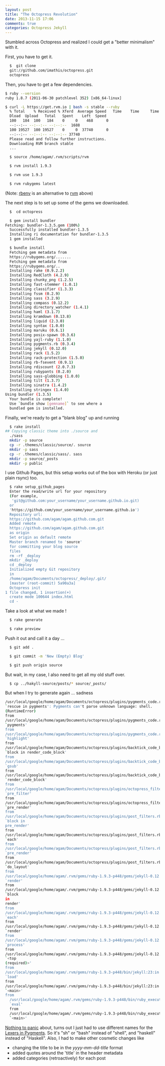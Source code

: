 ```yaml
---
layout: post
title: "The Octopress Revolution"
date: 2013-11-15 17:06
comments: true
categories: Octopress Jekyll
---
```


Stumbled across Octopress and realized I could get a "better minimalism" with
it.

First, you have to get it.

```bash
  $  git clone
  git://github.com/imathis/octopress.git
  octopress
```

Then, you have to get a few dependencies.

```bash
$ ruby --version
ruby 1.8.7 (2011-06-30 patchlevel 352) [x86_64-linux]

$ curl -L https://get.rvm.io | bash -s stable --ruby
  % Total    % Received % Xferd  Average Speed   Time    Time     Time  Current
  Dload  Upload   Total   Spent    Left  Speed
  100   184  100   184    0     0    468      0
  --:--:-- --:--:-- --:--:--  1688
  100 19527  100 19527    0     0  37740      0
  --:--:-- --:--:-- --:--:-- 37740
  Please read and follow further instructions.
  Downloading RVM branch stable
  ...

  $ source /home/agam/.rvm/scripts/rvm

  $ rvm install 1.9.3

  $ rvm use 1.9.3

  $ rvm rubygems latest
```

(Note: [rbenv](http://rbenv.org/) is an alternative to [rvm](http://rvm.io/) above)

The next step is to set up some of the gems we downloaded.

```bash
  $  cd octopress

  $ gem install bundler
Fetching: bundler-1.3.5.gem (100%)
  Successfully installed bundler-1.3.5
  Installing ri documentation for bundler-1.3.5
  1 gem installed

  $ bundle install
  Fetching gem metadata from
  https://rubygems.org/.......
  Fetching gem metadata from
  https://rubygems.org/..
  Installing rake (0.9.2.2) 
  Installing RedCloth (4.2.9) 
  Installing chunky_png (1.2.5) 
  Installing fast-stemmer (1.0.1) 
  Installing classifier (1.3.3) 
  Installing fssm (0.2.9) 
  Installing sass (3.2.9) 
  Installing compass (0.12.2) 
  Installing directory_watcher (1.4.1) 
  Installing haml (3.1.7) 
  Installing kramdown (0.13.8) 
  Installing liquid (2.3.0) 
  Installing syntax (1.0.0) 
  Installing maruku (0.6.1) 
  Installing posix-spawn (0.3.6) 
  Installing yajl-ruby (1.1.0) 
  Installing pygments.rb (0.3.4) 
  Installing jekyll (0.12.0) 
  Installing rack (1.5.2) 
  Installing rack-protection (1.5.0) 
  Installing rb-fsevent (0.9.1) 
  Installing rdiscount (2.0.7.3) 
  Installing rubypants (0.2.0) 
  Installing sass-globbing (1.0.0) 
  Installing tilt (1.3.7) 
  Installing sinatra (1.4.2) 
  Installing stringex (1.4.0) 
Using bundler (1.3.5) 
  Your bundle is complete!
  Use `bundle show [gemname]` to see where a
  bundled gem is installed.
```

Finally, we're ready to get a "blank blog" up and running

```bash
  $ rake install
## Copying classic theme into ./source and
  ./sass
  mkdir -p source
  cp -r .themes/classic/source/. source
  mkdir -p sass
  cp -r .themes/classic/sass/. sass
  mkdir -p source/_posts
  mkdir -p public
```

I use Github Pages, but this setup works out of the box with Heroku (or just
plain rsync) too.

```bash
  $ rake setup_github_pages
  Enter the read/write url for your repository
  (For example,
   'git@github.com:your_username/your_username.github.io.git)
  or
  'https://github.com/your_username/your_username.github.io')
  Repository url:
  https://github.com/agam/agam.github.com.git
  Added remote
  https://github.com/agam/agam.github.com.git
  as origin
  Set origin as default remote
  Master branch renamed to 'source'
  for committing your blog source
  files
  rm -rf _deploy
  mkdir _deploy
  cd _deploy
  Initialized empty Git repository
  in
  /home/agam/Documents/octopress/_deploy/.git/
  [master (root-commit) 5a90a3a]
  Octopress init
1 file changed, 1 insertion(+)
  create mode 100644 index.html
  cd -
```

Take a look at what we made !

```bash
  $ rake generate

  $ rake preview
```

Push it out and call it a day ...

```bash
  $ git add .

  $ git commit -m 'New (Empty) Blog'

  $ git push origin source
```

But wait, in my case, I also need to get all my old stuff over.

```bash
  $ cp ../hakyll-source/posts/* source/_posts/
```

But when I try to generate again ... sadness

```bash
/usr/local/google/home/agam/Documents/octopress/plugins/pygments_code.rb:27:in
`rescue in pygments': Pygments can't parse unknown language: shell.
(RuntimeError)
from
/usr/local/google/home/agam/Documents/octopress/plugins/pygments_code.rb:24:in
`pygments'
from
/usr/local/google/home/agam/Documents/octopress/plugins/pygments_code.rb:14:in
`highlight'
from
/usr/local/google/home/agam/Documents/octopress/plugins/backtick_code_block.rb:37:in
`block in render_code_block'
from
/usr/local/google/home/agam/Documents/octopress/plugins/backtick_code_block.rb:13:in
`gsub'
from
/usr/local/google/home/agam/Documents/octopress/plugins/backtick_code_block.rb:13:in
`render_code_block'
from
/usr/local/google/home/agam/Documents/octopress/plugins/octopress_filters.rb:12:in
`pre_filter'
from
/usr/local/google/home/agam/Documents/octopress/plugins/octopress_filters.rb:28:in
`pre_render'
from
/usr/local/google/home/agam/Documents/octopress/plugins/post_filters.rb:112:in
`block in
pre_render'
from
/usr/local/google/home/agam/Documents/octopress/plugins/post_filters.rb:111:in
`each'
from
/usr/local/google/home/agam/Documents/octopress/plugins/post_filters.rb:111:in
`pre_render'
from
/usr/local/google/home/agam/Documents/octopress/plugins/post_filters.rb:166:in
`do_layout'
from
/usr/local/google/home/agam/.rvm/gems/ruby-1.9.3-p448/gems/jekyll-0.12.0/lib/jekyll/post.rb:195:in
`render'
from
/usr/local/google/home/agam/.rvm/gems/ruby-1.9.3-p448/gems/jekyll-0.12.0/lib/jekyll/site.rb:200:in
`block
in
render'
from
/usr/local/google/home/agam/.rvm/gems/ruby-1.9.3-p448/gems/jekyll-0.12.0/lib/jekyll/site.rb:199:in
`each'
from
/usr/local/google/home/agam/.rvm/gems/ruby-1.9.3-p448/gems/jekyll-0.12.0/lib/jekyll/site.rb:199:in
`render'
from
/usr/local/google/home/agam/.rvm/gems/ruby-1.9.3-p448/gems/jekyll-0.12.0/lib/jekyll/site.rb:41:in
`process'
from
/usr/local/google/home/agam/.rvm/gems/ruby-1.9.3-p448/gems/jekyll-0.12.0/bin/jekyll:264:in
`<top
(required)>'
from
/usr/local/google/home/agam/.rvm/gems/ruby-1.9.3-p448/bin/jekyll:23:in
`load'
from
/usr/local/google/home/agam/.rvm/gems/ruby-1.9.3-p448/bin/jekyll:23:in
`<main>'
from
  /usr/local/google/home/agam/.rvm/gems/ruby-1.9.3-p448/bin/ruby_executable_hooks:15:in
  `eval'
  from
  /usr/local/google/home/agam/.rvm/gems/ruby-1.9.3-p448/bin/ruby_executable_hooks:15:in
  `<main>'

```

[Nothing to panic](https://plus.google.com/photos?pid=5946667874240500674&oid=116824588290880385608) about, turns out I just had to use different names for the
[Lexers in Pygments](http://pygments.org/docs/lexers/). So it's "sh" or "bash"
instead of "shell", and "haskell" instead of "Haskell". Also, I had to make
other cosmetic changes like
- changing the title to be in the _yyyy-mm-dd-title_ format
- added quotes around the 'title' in the header metadata
- added categories (retroactively) for each post


